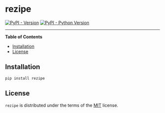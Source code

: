 # rezipe

[![PyPI - Version](https://img.shields.io/pypi/v/rezipe.svg)](https://pypi.org/project/rezipe)
[![PyPI - Python Version](https://img.shields.io/pypi/pyversions/rezipe.svg)](https://pypi.org/project/rezipe)

-----

**Table of Contents**

- [Installation](#installation)
- [License](#license)

## Installation

```console
pip install rezipe
```

## License

`rezipe` is distributed under the terms of the [MIT](https://spdx.org/licenses/MIT.html) license.
